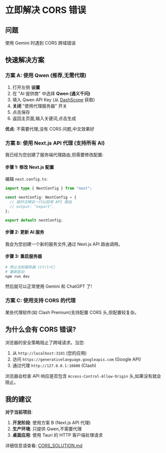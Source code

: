 # 立即解决 CORS 错误

## 问题

使用 Gemini 时遇到 CORS 跨域错误

## 快速解决方案

### 方案 A: 使用 Qwen (推荐,无需代理)

1. 打开左侧 **设置**
2. 在 "AI 提供商" 中选择 **Qwen (通义千问)**
3. 填入 Qwen API Key (从 [DashScope](https://dashscope.aliyun.com/) 获取)
4. **关闭** "使用代理服务器" 开关
5. 点击保存
6. 返回主页面,输入关键词,点击生成

**优点**: 不需要代理,没有 CORS 问题,中文效果好

### 方案 B: 使用 Next.js API 代理 (支持所有 AI)

我已经为您创建了服务端代理路由,但需要修改配置:

#### 步骤 1: 修改 Next.js 配置

编辑 `next.config.ts`:

```typescript
import type { NextConfig } from "next";

const nextConfig: NextConfig = {
  // 临时注释这一行以启用 API 路由
  // output: "export",
};

export default nextConfig;
```

#### 步骤 2: 更新 AI 服务

我会为您创建一个新的服务文件,通过 Next.js API 路由调用。

#### 步骤 3: 重启服务器

```powershell
# 停止当前服务器 (Ctrl+C)
# 重新启动
npm run dev
```

然后就可以正常使用 Gemini 和 ChatGPT 了!

### 方案 C: 使用支持 CORS 的代理

某些代理软件(如 Clash Premium)支持配置 CORS 头,但配置较复杂。

## 为什么会有 CORS 错误?

浏览器的安全策略阻止了跨域请求。当您:

1. 从 `http://localhost:3101` (您的应用)
2. 访问 `https://generativelanguage.googleapis.com` (Google API)
3. 通过代理 `http://127.0.0.1:10808` (Clash)

浏览器会检查 API 响应是否包含 `Access-Control-Allow-Origin` 头,如果没有就会阻止。

## 我的建议

**对于当前项目**:

1. **开发阶段**: 使用方案 B (Next.js API 代理)
2. **生产环境**: 只提供 Qwen,不需要代理
3. **桌面应用**: 使用 Tauri 的 HTTP 客户端处理请求

详细信息请查看: [CORS_SOLUTION.md](./CORS_SOLUTION.md)

